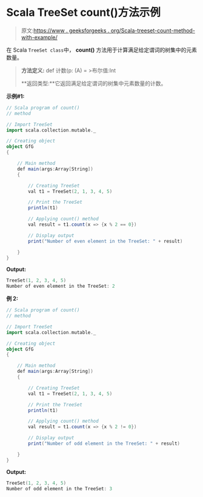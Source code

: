 # Scala TreeSet count()方法示例

> 原文:[https://www . geeksforgeeks . org/Scala-treeset-count-method-with-example/](https://www.geeksforgeeks.org/scala-treeset-count-method-with-example/)

在 Scala `TreeSet class`中， **count()** 方法用于计算满足给定谓词的树集中的元素数量。

> **方法定义:** def 计数(p: (A) = >布尔值:Int
> 
> **返回类型:**它返回满足给定谓词的树集中元素数量的计数。

**示例#1:**

```scala
// Scala program of count() 
// method 

// Import TreeSet
import scala.collection.mutable._

// Creating object 
object GfG 
{ 

    // Main method 
    def main(args:Array[String]) 
    { 

        // Creating TreeSet
        val t1 = TreeSet(2, 1, 3, 4, 5) 

        // Print the TreeSet
        println(t1) 

        // Applying count() method  
        val result = t1.count(x => {x % 2 == 0})

        // Display output 
        print("Number of even element in the TreeSet: " + result) 

    } 
} 
```

**Output:**

```scala
TreeSet(1, 2, 3, 4, 5)
Number of even element in the TreeSet: 2

```

**例 2:**

```scala
// Scala program of count() 
// method 

// Import TreeSet
import scala.collection.mutable._

// Creating object 
object GfG 
{ 

    // Main method 
    def main(args:Array[String]) 
    { 

        // Creating TreeSet
        val t1 = TreeSet(2, 1, 3, 4, 5) 

        // Print the TreeSet
        println(t1) 

        // Applying count() method  
        val result = t1.count(x => {x % 2 != 0})

        // Display output 
        print("Number of odd element in the TreeSet: " + result) 

    } 
} 
```

**Output:**

```scala
TreeSet(1, 2, 3, 4, 5)
Number of odd element in the TreeSet: 3

```